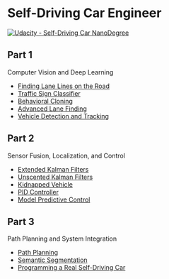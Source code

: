 # Self-Driving Car Engineer
[![Udacity - Self-Driving Car NanoDegree](https://s3.amazonaws.com/udacity-sdc/github/shield-carnd.svg)](http://www.udacity.com/drive)

## Part 1
Computer Vision and Deep Learning

- [Finding Lane Lines on the Road](https://github.com/heliotropium72/CarND-LaneLines-P1)
- [Traffic Sign Classifier](https://github.com/heliotropium72/traffic_sign_classifier)
- [Behavioral Cloning](https://github.com/heliotropium72/CarND-Behavioral-Cloning-P3)
- [Advanced Lane Finding](https://github.com/heliotropium72/lane_detection)
- [Vehicle Detection and Tracking](https://github.com/heliotropium72/vehicle_detection)

## Part 2
Sensor Fusion, Localization, and Control

- [Extended Kalman Filters](https://github.com/heliotropium72/extended_kalman)
- [Unscented Kalman Filters](https://github.com/heliotropium72/unscented_kalman)
- [Kidnapped Vehicle](https://github.com/heliotropium72/particle_filter)
- [PID Controller](https://github.com/heliotropium72/PID_control)
- [Model Predictive Control](https://github.com/heliotropium72/model_predictive_control)

## Part 3
Path Planning and System Integration

- [Path Planning](https://github.com/heliotropium72/CarND_path_planning)
- [Semantic Segmentation](https://github.com/heliotropium72/semantic_segmentation)
- [Programming a Real Self-Driving Car](https://github.com/danielayamashita/Udacity_SDC_Final_Project)
